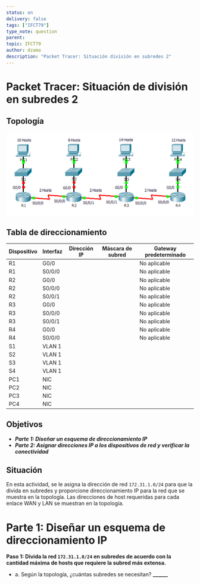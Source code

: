 ```yaml
---
status: on
delivery: false
tags: ["IFCT79"]
type_note: question
parent:
topic: IFCT79
author: dzamo
description: "Packet Tracer: Situación división en subredes 2"
---
```


# Packet Tracer: Situación de división en subredes 2

## Topología

![Caso de estudio 2 - topología](../attachments/subnetting.ejercicio.png)

## Tabla de direccionamiento

| Dispositivo | Interfaz | Dirección IP | Máscara de subred | Gateway predeterminado |
|-------------|----------|--------------|-------------------|------------------------|
| R1          | G0/0     |              |        | No aplicable           |
| R1          | S0/0/0   |            |        | No aplicable           |
| R2          | G0/0     |              |        | No aplicable           |
| R2          | S0/0/0   |           |        | No aplicable           |
| R2          | S0/0/1   |             |        | No aplicable           |
| R3          | G0/0     |            |       | No aplicable           |
| R3          | S0/0/0   |             |        | No aplicable           |
| R3          | S0/0/1   |             |        | No aplicable           |
| R4          | G0/0     |              |        | No aplicable           |
| R4          | S0/0/0   |             |        | No aplicable           |
| S1          | VLAN 1   |               |       |                      |
| S2          | VLAN 1   |             |        |                |
| S3          | VLAN 1   |              |        |                   |
| S4          | VLAN 1   |            |        |                     |
| PC1         | NIC      |              |        |                    |
| PC2         | NIC      |            |        |                     |
| PC3         | NIC      |            |        |                   |
| PC4         | NIC      |             |       |                     |

## Objetivos

- ***Parte 1: Diseñar un esquema de direccionamiento IP***
- ***Parte 2: Asignar direcciones IP a los dispositivos de red y verificar la conectividad***
  
## Situación

En esta actividad, se le asigna la dirección de red `172.31.1.0/24` para que la divida en subredes y proporcione direccionamiento IP para la red que se muestra en la topología. Las direcciones de host requeridas para cada enlace WAN y LAN se muestran en la topología.

# Parte 1: Diseñar un esquema de direccionamiento IP

**Paso 1: Divida la red `172.31.1.0/24` en subredes de acuerdo con la cantidad máxima de hosts que requiere la subred más extensa.**

- a. Según la topología, ¿cuántas subredes se necesitan? **______**

